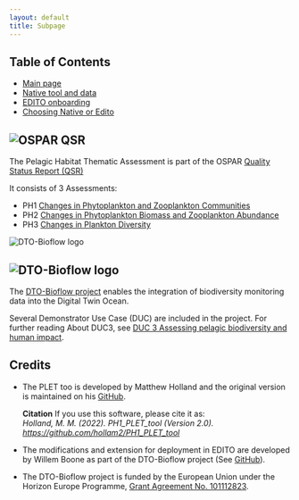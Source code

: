 ```yaml
---
layout: default
title: Subpage
---
```


## Table of Contents
- [Main page](index.md)
- [Native tool and data](PLET.md)
- [EDITO onboarding](EDITO.md)
- [Choosing Native or Edito](flowchart.md)


## ![OSPAR QSR](https://oap-cloudfront.ospar.org/media/filer_public_thumbnails/filer_public/57/cb/57cb4097-b1de-4071-ad72-0af0814a1959/qrs_tall_logo_full_colour05x.png__140x140_subsampling-2_upscale.png) 

The Pelagic Habitat Thematic Assessment is part of the OSPAR [Quality Status Report (QSR)](https://oap.ospar.org/en/ospar-assessments/quality-status-reports/qsr-2023/thematic-assessments/pelagic-habitats/)

It consists of 3 Assessments:
- PH1 [Changes in Phytoplankton and Zooplankton Communities](https://oap.ospar.org/en/ospar-assessments/quality-status-reports/qsr-2023/indicator-assessments/changes-plankton-communities/)
- PH2 [Changes in Phytoplankton Biomass and Zooplankton Abundance](https://oap.ospar.org/en/ospar-assessments/quality-status-reports/qsr-2023/indicator-assessments/changes-plankton-biomass-abundance/)
- PH3 [Changes in Plankton Diversity](https://oap.ospar.org/en/ospar-assessments/quality-status-reports/qsr-2023/indicator-assessments/changes-plankton-communities/)

![DTO-Bioflow logo](https://oap-cloudfront.ospar.org/media/filer_public/50/53/50533a33-5dbc-4ba7-8612-c5c256ae1f96/q4_copepod_credit_shutterstock.jpg)


## ![DTO-Bioflow logo](https://dto-bioflow.eu/themes/custom/skeleton/logo.svg)
The [DTO-Bioflow project](https://dto-bioflow.eu/) enables the integration of biodiversity monitoring data into the Digital Twin Ocean. 

Several Demonstrator Use Case (DUC) are included in the project. 
For further reading About DUC3, see [DUC 3 Assessing pelagic biodiversity and human impact](https://dto-bioflow.eu/use-cases/duc-3-assessing-pelagic-biodiversity-and-human-impact).


## Credits
- The PLET too is developed by Matthew Holland and the original version is maintained on his [GitHub](https://github.com/hollam2/PH1_PLET_tool).

	**Citation**
	If you use this software, please cite it as:<br>
	*Holland, M. M. (2022). *PH1_PLET_tool* (Version 2.0). https://github.com/hollam2/PH1_PLET_tool*

- The modifications and extension for deployment in EDITO are developed by Willem Boone as part of the DTO-Bioflow project (See [GitHub](https://github.com/willem0boone/EDITO_PH1)).

- The DTO-Bioflow project is funded by the European Union under the Horizon Europe Programme, [Grant Agreement No. 101112823](https://cordis.europa.eu/project/id/101112823/results).
